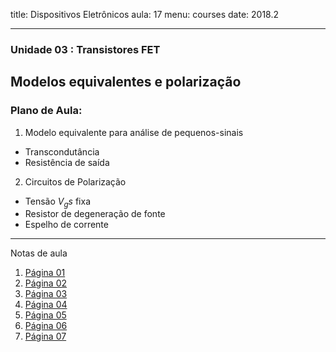 title: Dispositivos Eletrônicos
aula: 17
menu: courses
date: 2018.2

---
### Unidade 03 : Transistores FET
## Modelos equivalentes e polarização

### Plano de Aula:
1. Modelo equivalente para análise de pequenos-sinais
  * Transcondutância
  * Resistência de saída
2. Circuitos de Polarização
  * Tensão $V_gs$ fixa
  * Resistor de degeneração de fonte
  * Espelho de corrente

---

Notas de aula

1. [Página 01](/static/pdf/aula17/1.pdf)
2. [Página 02](/static/pdf/aula17/2.pdf)
3. [Página 03](/static/pdf/aula17/3.pdf)
4. [Página 04](/static/pdf/aula17/4.pdf)
5. [Página 05](/static/pdf/aula17/5.pdf)
6. [Página 06](/static/pdf/aula17/6.pdf)
7. [Página 07](/static/pdf/aula17/7.pdf)
